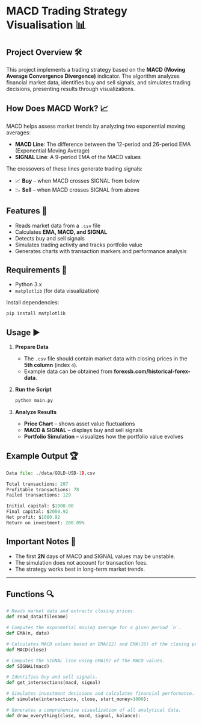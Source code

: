 # MACD Trading Strategy Visualisation 📊

## Project Overview 🛠️
This project implements a trading strategy based on the **MACD (Moving Average Convergence Divergence)** indicator. The algorithm analyzes financial market data, identifies buy and sell signals, and simulates trading decisions, presenting results through visualizations.

## How Does MACD Work? 📈
MACD helps assess market trends by analyzing two exponential moving averages:
- **MACD Line**: The difference between the 12-period and 26-period EMA (Exponential Moving Average)
- **SIGNAL Line**: A 9-period EMA of the MACD values

The crossovers of these lines generate trading signals:
- 📈 **Buy** – when MACD crosses SIGNAL from below
- 📉 **Sell** – when MACD crosses SIGNAL from above

## Features 💸
- Reads market data from a `.csv` file
- Calculates **EMA, MACD, and SIGNAL**
- Detects buy and sell signals
- Simulates trading activity and tracks portfolio value
- Generates charts with transaction markers and performance analysis

## Requirements 🔧
- Python 3.x
- `matplotlib` (for data visualization)

Install dependencies:
```sh
pip install matplotlib
```

## Usage ▶️
1. **Prepare Data**
   - The `.csv` file should contain market data with closing prices in the **5th column** (index `4`).
   - Example data can be obtained from **forexsb.com/historical-forex-data**.

2. **Run the Script**
   ```sh
   python main.py
   ```

3. **Analyze Results**
   - **Price Chart** – shows asset value fluctuations
   - **MACD & SIGNAL** – displays buy and sell signals
   - **Portfolio Simulation** – visualizes how the portfolio value evolves

## Example Output 🏆
```python
Data file: ./data/GOLD-USD-1D.csv

Total transactions: 207
Profitable transactions: 78
Failed transactions: 129

Initial capital: $1000.00
Final capital: $2080.92
Net profit: $1080.92
Return on investment: 208.09%
```

## Important Notes 📜
- The first **2N** days of MACD and SIGNAL values may be unstable.
- The simulation does not account for transaction fees.
- The strategy works best in long-term market trends.

---

## Functions 🔍
```python
# Reads market data and extracts closing prices.
def read_data(filename)

# Computes the exponential moving average for a given period `n`.
def EMA(n, data)

# Calculates MACD values based on EMA(12) and EMA(26) of the closing prices.
def MACD(close)

# Computes the SIGNAL line using EMA(9) of the MACD values.
def SIGNAL(macd)

# Identifies buy and sell signals.
def get_intersections(macd, signal)

# Simulates investment decisions and calculates financial performance.
def simulate(intersections, close, start_money=1000):

# Generates a comprehensive visualization of all analytical data.
def draw_everything(close, macd, signal, balance):
```